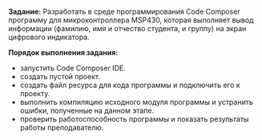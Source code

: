 **Задание:**
Разработать в среде  программирования Code Composer программу для микроконтроллера MSP430, которая выполняет вывод информации (фамилию, имя и отчество студента, и группу) на экран цифрового индикатора. 

**Порядок выполнения задания:**

* запустить Code Composer IDE.
* создать пустой проект.
* создать файл ресурса для кода программы и подключить его к проекту.
* выполнить компиляцию исходного модуля программы и устранить ошибки, полученные на данном этапе.
* проверить работоспособность программы и показать результаты работы преподавателю.